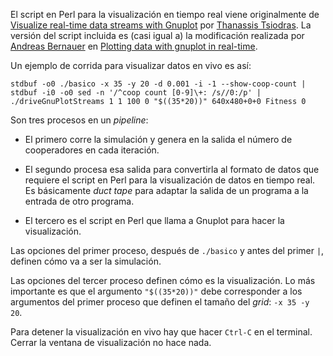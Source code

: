 El script en Perl para la visualización en tiempo real viene originalmente de [Visualize real-time data streams with Gnuplot][orig] por [Thanassis Tsiodras][ttsiod].  La versión del script incluida es (casi igual a) la modificación realizada por [Andreas Bernauer][andreas] en [Plotting data with gnuplot in real-time][mod].

Un ejemplo de corrida para visualizar datos en vivo es así:

    stdbuf -o0 ./basico -x 35 -y 20 -d 0.001 -i -1 --show-coop-count | stdbuf -i0 -o0 sed -n '/^coop count [0-9]\+: /s//0:/p' | ./driveGnuPlotStreams 1 1 100 0 "$((35*20))" 640x480+0+0 Fitness 0

Son tres procesos en un *pipeline*:

*   El primero corre la simulación y genera en la salida el número de cooperadores en cada iteración.

*   El segundo procesa esa salida para convertirla al formato de datos que requiere el script en Perl para la visualización de datos en tiempo real.  Es básicamente *duct tape* para adaptar la salida de un programa a la entrada de otro programa.

*   El tercero es el script en Perl que llama a Gnuplot para hacer la visualización.

Las opciones del primer proceso, después de `./basico` y antes del primer `|`, definen cómo va a ser la simulación.

Las opciones del tercer proceso definen cómo es la visualización.  Lo más importante es que el argumento `"$((35*20))"` debe corresponder a los argumentos del primer proceso que definen el tamaño del *grid*: `-x 35 -y 20`.

Para detener la visualización en vivo hay que hacer `Ctrl-C` en el terminal.  Cerrar la ventana de visualización no hace nada.

[orig]:    <http://users.softlab.ece.ntua.gr/~ttsiod/gnuplotStreaming.html>
[mod]:     <http://www.lysium.de/blog/index.php?/archives/234-Plotting-data-with-gnuplot-in-real-time.html>
[andreas]: <http://www.lysium.de/blog/index.php?/authors/1-Andreas-Bernauer>
[ttsiod]:  <http://users.softlab.ece.ntua.gr/~ttsiod/>
